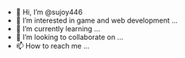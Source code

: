 - 👋 Hi, I’m @sujoy446
- 👀 I’m interested in game and web development ...
- 🌱 I’m currently learning ...
- 💞️ I’m looking to collaborate on ...
- 📫 How to reach me ...

<!---
sujoy446/sujoy446 is a ✨ special ✨ repository because its `README.md` (this file) appears on your GitHub profile.
You can click the Preview link to take a look at your changes.
--->
